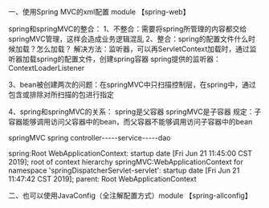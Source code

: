 一、使用Spring MVC的xml配置 module 【spring-web】
    
spring和springMVC的整合：
1、不整合：需要将spring所管理的内容都交给springMVC管理，这样会造成业务逻辑混乱
2、整合：spring的配置文件什么时候加载？怎么加载？
解决方法：监听器，可以再ServletContext加载时，通过监听器加载spring的配置文件，创建spring容器
spring提供的监听器：ContextLoaderListener

3、bean被创建两次的问题：在springMVC中只扫描控制层，在spring中，通过包含或排除对所扫描的包进行指定

4、spring和springMVC的关系：
spring是父容器
springMVC是子容器
规定：子容器能够调用访问父容器中的bean，而父容器不能够调用访问子容器中的bean

springMVC          spring
controller-----service-----dao

spring:Root WebApplicationContext: startup date [Fri Jun 21 11:45:00 CST 2019]; root of context hierarchy
springMVC:WebApplicationContext for namespace 'springDispatcherServlet-servlet': startup date [Fri Jun 21 11:47:42 CST 2019]; 
parent: Root WebApplicationContext

二、也可以使用JavaConfig（全注解配置方式）module 【spring-allconfig】
    